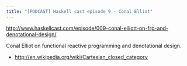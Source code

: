 ```yaml
---
title: "[PODCAST] Haskell cast episode 9 - Conal Elliot"
---
```


<http://www.haskellcast.com/episode/009-conal-elliott-on-frp-and-denotational-design/>

Conal Elliot on functional reactive programming and denotational design. 

- <http://en.wikipedia.org/wiki/Cartesian_closed_category>
